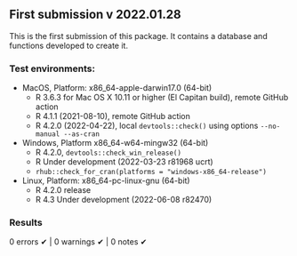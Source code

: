 ## First submission v 2022.01.28
This is the first submission of this package. It contains a database and functions developed to create it.

### Test environments:

- MacOS, Platform: x86_64-apple-darwin17.0 (64-bit)
  - R 3.6.3 for Mac OS X 10.11 or higher (El Capitan build), remote GitHub action
  - R 4.1.1 (2021-08-10), remote GitHub action
  - R 4.2.0 (2022-04-22), local `devtools::check()` using options `--no-manual --as-cran`
- Windows, Platform x86_64-w64-mingw32 (64-bit)
  - R 4.2.0, `devtools::check_win_release()`
  - R Under development (2022-03-23 r81968 ucrt)
  - `rhub::check_for_cran(platforms = "windows-x86_64-release")`
- Linux, Platform: x86_64-pc-linux-gnu (64-bit)
  - R 4.2.0 release
  - R 4.3 Under development (2022-06-08 r82470)

### Results
0 errors ✔ | 0 warnings ✔ | 0 notes ✔ 

